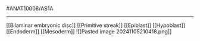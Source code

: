 #ANAT10008/AS1A 

---
[[Bilaminar embryonic disc]]
[[Primitive streak]]
[[Epiblast]]
[[Hypoblast]]
[[Endoderm]]
[[Mesoderm]]
![[Pasted image 20241105210418.png]]
